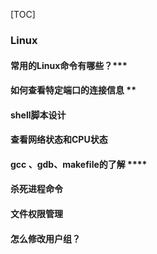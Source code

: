 

[TOC]

### Linux 

####  常用的Linux命令有哪些？*** 

####  如何查看特定端口的连接信息 ** 

####  shell脚本设计 

####  查看网络状态和CPU状态 

####  gcc 、gdb、makefile的了解 **** 

####  杀死进程命令 

####  文件权限管理 

####  怎么修改用户组？